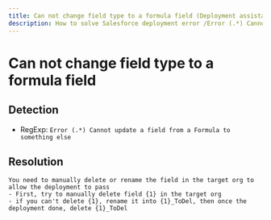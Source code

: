 ```yaml
---
title: Can not change field type to a formula field (Deployment assistant)
description: How to solve Salesforce deployment error /Error (.*) Cannot update a field from a Formula to something else/gm
---
```

<!-- markdownlint-disable MD013 -->
# Can not change field type to a formula field

## Detection

- RegExp: `Error (.*) Cannot update a field from a Formula to something else`

## Resolution

```shell
You need to manually delete or rename the field in the target org to allow the deployment to pass
- First, try to manually delete field {1} in the target org
- if you can't delete {1}, rename it into {1}_ToDel, then once the deployment done, delete {1}_ToDel
```
